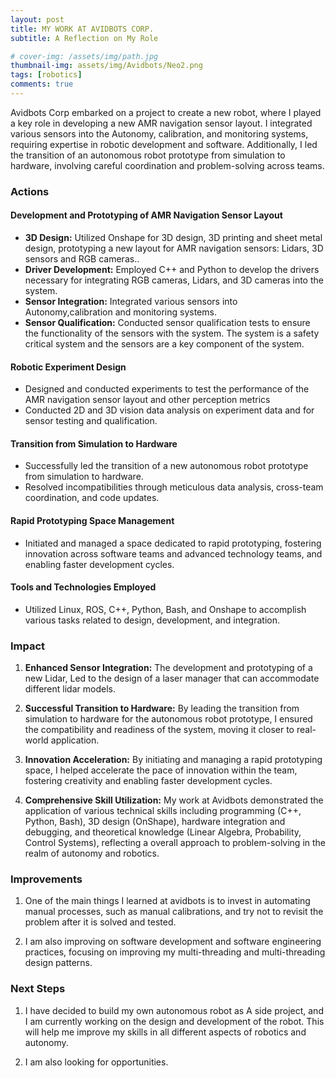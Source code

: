 ```yaml
---
layout: post
title: MY WORK AT AVIDBOTS CORP.
subtitle: A Reflection on My Role

# cover-img: /assets/img/path.jpg
thumbnail-img: assets/img/Avidbots/Neo2.png
tags: [robotics]
comments: true
---
```

Avidbots Corp embarked on a project to create a new robot, where I played a key role in developing a new AMR navigation sensor layout. I integrated various sensors into the Autonomy, calibration, and monitoring systems, requiring expertise in robotic development and software. Additionally, I led the transition of an autonomous robot prototype from simulation to hardware, involving careful coordination and problem-solving across teams.

### Actions

#### Development and Prototyping of AMR Navigation Sensor Layout
- **3D Design:** Utilized Onshape for 3D design, 3D printing and sheet metal design, prototyping a new layout for AMR navigation sensors: Lidars, 3D sensors and RGB cameras..
- **Driver Development:** Employed C++ and Python to develop the drivers necessary for integrating RGB cameras, Lidars, and 3D cameras into the system. 
- **Sensor Integration:** Integrated various sensors into Autonomy,calibration and monitoring systems.
- **Sensor Qualification:** Conducted sensor qualification tests to ensure the functionality of the sensors with the system. The system is a safety critical system and the sensors are a key component of the system.

#### Robotic Experiment Design
- Designed and conducted experiments to test the performance of the AMR navigation sensor layout and other perception metrics
- Conducted 2D and 3D vision data analysis on experiment data and for sensor testing and qualification.

#### Transition from Simulation to Hardware
- Successfully led the transition of a new autonomous robot prototype from simulation to hardware.
- Resolved incompatibilities through meticulous data analysis, cross-team coordination, and code updates.

#### Rapid Prototyping Space Management
- Initiated and managed a space dedicated to rapid prototyping, fostering innovation across software teams and advanced technology teams, and enabling faster development cycles.

#### Tools and Technologies Employed
- Utilized Linux, ROS, C++, Python, Bash, and Onshape to accomplish various tasks related to design, development, and integration.

### Impact

1. **Enhanced Sensor Integration:** The development and prototyping of a new Lidar, Led to the design of a laser manager that can accommodate different lidar models. 

2. **Successful Transition to Hardware:** By leading the transition from simulation to hardware for the autonomous robot prototype, I ensured the compatibility and readiness of the system, moving it closer to real-world application.
   
3. **Innovation Acceleration:** By initiating and managing a rapid prototyping space, I helped accelerate the pace of innovation within the team, fostering creativity and enabling faster development cycles.
   
4. **Comprehensive Skill Utilization:** My work at Avidbots demonstrated the application of various technical skills including programming (C++, Python, Bash), 3D design (OnShape), hardware integration and debugging, and theoretical knowledge (Linear Algebra, Probability, Control Systems), reflecting a overall approach to problem-solving in the realm of autonomy and robotics.

### Improvements

1. One of the main things I learned at avidbots is to invest in automating manual processes, such as manual calibrations, and try not to revisit the problem after it is solved and tested.

2. I am also improving on software development and software engineering practices, focusing on improving my multi-threading and  multi-threading design patterns.

### Next Steps

1. I have decided to build my own autonomous robot as A side project, and I am currently working on the design and development of the robot. This will help me improve my skills in all different aspects of robotics and autonomy.

2. I am also looking for opportunities.